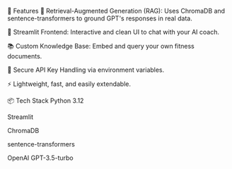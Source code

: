 🚀 Features
🧠 Retrieval-Augmented Generation (RAG): Uses ChromaDB and sentence-transformers to ground GPT's responses in real data.

🤖 Streamlit Frontend: Interactive and clean UI to chat with your AI coach.

📚 Custom Knowledge Base: Embed and query your own fitness documents.

🔐 Secure API Key Handling via environment variables.

⚡ Lightweight, fast, and easily extendable.

📦 Tech Stack
Python 3.12

Streamlit

ChromaDB

sentence-transformers

OpenAI GPT-3.5-turbo